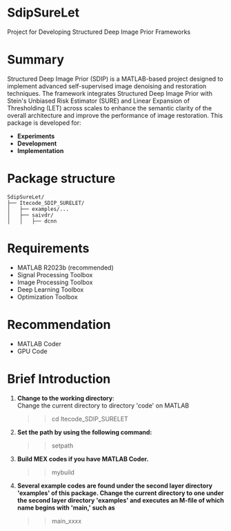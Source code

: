 # SdipSureLet
Project for Developing Structured Deep Image Prior Frameworks
# Summary
Structured Deep Image Prior (SDIP) is a MATLAB-based project designed to implement advanced self-supervised image denoising and restoration techniques. The framework integrates Structured Deep Image Prior with Stein's Unbiased Risk Estimator (SURE) and Linear Expansion of Thresholding (LET) across scales to enhance the semantic clarity of the overall architecture and improve the performance of image restoration.
This package is developed for:
- **Experiments**
- **Development**
- **Implementation**
# Package structure
```plaintext
SdipSureLet/               
├── Itecode_SDIP_SURELET/                
│   ├── examples/...        
│   ├── saivdr/            
│   │   ├── dcnn
```
# Requirements
- MATLAB R2023b (recommended)
- Signal Processing Toolbox
- Image Processing Toolbox
- Deep Learning Toolbox
- Optimization Toolbox
# Recommendation
- MATLAB Coder
- GPU Code
# Brief Introduction

1. **Change to the working directory**:  
   Change the current directory to directory 'code' on MATLAB
   >> cd Itecode_SDIP_SURELET
2. **Set the path by using the following command:**
   >> setpath
3. **Build MEX codes if you have MATLAB Coder.**
   >> mybuild
4. **Several example codes are found under the second layer directory 'examples' of this package. Change the current directory to one under the second layer directory 'examples' and executes an M-file of which name begins with 'main,' such as**
   >> main_xxxx
